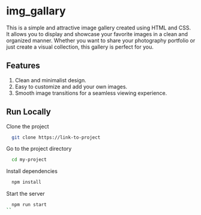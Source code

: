 # img_gallary

This is a simple and attractive image gallery created using HTML and CSS. It allows you to display and showcase your favorite images in a clean and organized manner. Whether you want to share your photography portfolio or just create a visual collection, this gallery is perfect for you.

## Features


1. Clean and minimalist design.   
2. Easy to customize and add your own images.  
3. Smooth image transitions for a seamless viewing experience.

## Run Locally

Clone the project

```bash
  git clone https://link-to-project
```

Go to the project directory

```bash
  cd my-project
```

Install dependencies

```bash
  npm install
```

Start the server

```bash
  npm run start
``
